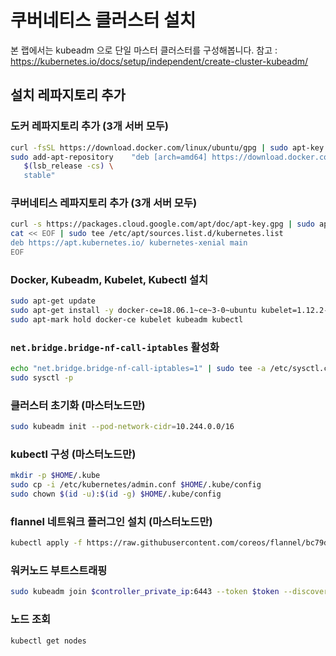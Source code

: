 # 쿠버네티스 클러스터 설치

본 랩에서는 kubeadm 으로 단일 마스터 클러스터를 구성해봅니다.
참고 : https://kubernetes.io/docs/setup/independent/create-cluster-kubeadm/

## 설치 레파지토리 추가

### 도커 레파지토리 추가 (3개 서버 모두)
```sh
curl -fsSL https://download.docker.com/linux/ubuntu/gpg | sudo apt-key add -
sudo add-apt-repository    "deb [arch=amd64] https://download.docker.com/linux/ubuntu \
   $(lsb_release -cs) \
   stable"
```

### 쿠버네티스 레파지토리 추가 (3개 서버 모두)
```sh
curl -s https://packages.cloud.google.com/apt/doc/apt-key.gpg | sudo apt-key add -
cat << EOF | sudo tee /etc/apt/sources.list.d/kubernetes.list
deb https://apt.kubernetes.io/ kubernetes-xenial main
EOF
```

### Docker, Kubeadm, Kubelet, Kubectl 설치
```sh
sudo apt-get update
sudo apt-get install -y docker-ce=18.06.1~ce~3-0~ubuntu kubelet=1.12.2-00 kubeadm=1.12.2-00 kubectl=1.12.2-00
sudo apt-mark hold docker-ce kubelet kubeadm kubectl
```

### `net.bridge.bridge-nf-call-iptables` 활성화
```sh
echo "net.bridge.bridge-nf-call-iptables=1" | sudo tee -a /etc/sysctl.conf
sudo sysctl -p
```

### 클러스터 초기화 (마스터노드만)
```sh
sudo kubeadm init --pod-network-cidr=10.244.0.0/16
```

### kubectl 구성 (마스터노드만)
```sh
mkdir -p $HOME/.kube
sudo cp -i /etc/kubernetes/admin.conf $HOME/.kube/config
sudo chown $(id -u):$(id -g) $HOME/.kube/config
```

### flannel 네트워크 플러그인 설치 (마스터노드만)
```sh
kubectl apply -f https://raw.githubusercontent.com/coreos/flannel/bc79dd1505b0c8681ece4de4c0d86c5cd2643275/Documentation/kube-flannel.yml
```

### 워커노드 부트스트래핑
```sh
sudo kubeadm join $controller_private_ip:6443 --token $token --discovery-token-ca-cert-hash $hash
```

### 노드 조회
```sh
kubectl get nodes
```
